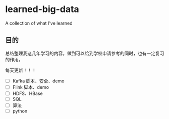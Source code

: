 # learned-big-data
A collection of what I've learned

## 目的

总结整理我这几年学习的内容，做到可以给到学校申请参考的同时，也有一定复习的作用。

每天更新！！！

-[ ] Kafka 脚本、安全、demo
-[ ] Flink 脚本、demo
-[ ] HDFS、HBase
-[ ] SQL
-[ ] 算法
-[ ] python